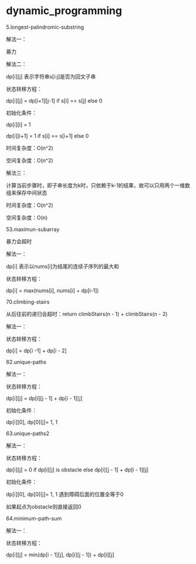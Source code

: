 # dynamic_programming
5.longest-palindromic-substring

解法一：

暴力



解法二：

dp\[i][j] 表示字符串s[i:j]是否为回文子串

状态转移方程：

dp\[i][j] = dp\[i+1][j-1] if s[i] == s[j] else 0

初始化条件：

dp\[i][i] = 1

dp\[i][i+1] = 1 if s[i] == s[i+1] else 0



时间复杂度：O(n^2)

空间复杂度：O(n^2)



解法三：

计算当前步骤时，即子串长度为k时，只依赖于k-1的结果，故可以只用两个一维数组来保存中间状态

时间复杂度：O(n^2)

空间复杂度：O(n)





53.maximun-subarray

暴力会超时

解法一：

dp[i] 表示以nums[i]为结尾的连续子序列的最大和

状态转移方程：

dp[i] = max(nums[i], nums[i] + dp[i-1])





70.climbing-stairs

从后往前的递归会超时：return climbStairs(n - 1) + climbStairs(n - 2)

解法一：

状态转移方程：

dp[i] = dp[i -1] + dp[i - 2]





62.unique-paths

解法一：

状态转移方程：

dp\[i][j] = dp\[i][j - 1] + dp\[i - 1][j]

初始化条件：

dp\[i][0], dp\[0][j]= 1, 1





63.unique-paths2

解法一：

状态转移方程：

dp\[i][j] = 0 if dp\[i][j] is obstacle else dp\[i][j - 1] + dp\[i - 1][j]

初始化条件：

dp\[i][0], dp\[0][j]= 1, 1 遇到障碍后面的位置全等于0

如果起点为obstacle则直接返回0





64.minimum-path-sum

解法一：

状态转移方程：

dp\[i][j] = min(dp\[i - 1][j], dp\[i][j - 1]) + dp\[i][j]

